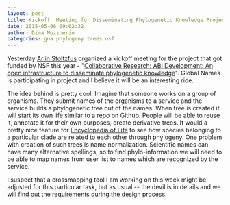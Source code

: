 ```yaml
---
layout: post
title: Kickoff  Meeting for Disseminating Phylogenetic Knowledge Project
date: 2015-05-06 09:02:32
author: Dima Mozzherin
categories: gna phylogeny trees nsf
---
```


Yesterday [Arlin Stoltzfus][arlin] organized a kickoff meeting for the project
that got funded by NSF this year - "[Collaborative Research: ABI Development: An
open infrastructure to disseminate phylogenetic knowledge][grant]". Global Names is
participating in project and I believe it will be an interesting ride.

The idea behind is pretty cool. Imagine that someone works on a group of
organisms.  They submit names of the organisms to a service and the service
builds a phylogenetic tree out of the names. When tree is created it will start
its own life similar to a repo on Github. People will be able to reuse it,
annotate it for their own purposes, create derivative trees. It would a pretty
nice feature for [Encyclopedia of Life][eol] to see how species belonging to a
particular clade are related to each other through phylogeny. One problem with
creation of such trees is name normalization. Scientific names can have many
alternative spellings, so to find phylo-information we will need to be able to
map names from user list to names which are recognized by the service.

I suspect that a crossmapping tool I am working on this week might be adjusted
for this particular task, but as usual -- the devil is in details and we will
find out the requirements during the design process.


[arlin]: https://github.com/arlin
[grant]: http://nsf.gov/awardsearch/showAward?AWD_ID=1458572
[eol]: http://eol.org
